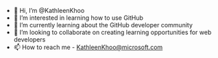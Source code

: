 - 👋 Hi, I’m @KathleenKhoo
- 👀 I’m interested in learning how to use GitHub
- 🌱 I’m currently learning about the GitHub developer community
- 💞️ I’m looking to collaborate on creating learning opportunities for web developers
- 📫 How to reach me - KathleenKhoo@microsoft.com

<!---
KathleenKhoo/KathleenKhoo is a ✨ special ✨ repository because its `README.md` (this file) appears on your GitHub profile.
You can click the Preview link to take a look at your changes.
--->
